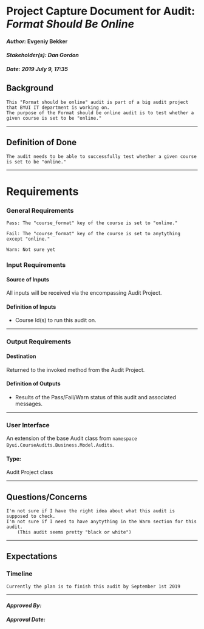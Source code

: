 # Project Capture Document for Audit: _Format Should Be Online_ 
#### *Author:* Evgeniy Bekker
#### *Stakeholder(s): Dan Gordon*
#### *Date: 2019 July 9, 17:35*

## Background

    This "Format should be online" audit is part of a big audit project that BYUI IT department is working on.
    The purpose of the Format should be online audit is to test whether a given course is set to be "online." 
    
-----

## Definition of Done

    The audit needs to be able to successfully test whether a given course is set to be "online."

-----

# Requirements

### General Requirements
<!-- What counts as pass/fail/warn? -->

    Pass: The "course_format" key of the course is set to "online."

    Fail: The "course_format" key of the course is set to anytything except "online."

    Warn: Not sure yet

### Input Requirements
#### Source of Inputs
All inputs will be received via the encompassing Audit Project.

#### Definition of Inputs
<!-- TBD: do not fill out just yet -->
- Course Id(s) to run this audit on.
---

### Output Requirements
#### Destination
Returned to the invoked method from the Audit Project.

#### Definition of Outputs
<!-- TBD: do not fill out just yet -->
- Results of the Pass/Fail/Warn status of this audit and associated messages.
---

### User Interface
An extension of the base Audit class from `namespace Byui.CourseAudits.Business.Model.Audits`.
#### Type:
Audit Project class

-----

## Questions/Concerns

    I'm not sure if I have the right idea about what this audit is supposed to check.
    I'm not sure if I need to have anytything in the Warn section for this audit. 
        (This audit seems pretty "black or white")
-----

## Expectations
### Timeline
<!-- What is the deadline? 2019 Sep 1? -->
<!-- What priority is this audit? -->

    Currently the plan is to finish this audit by September 1st 2019
-----

#### *Approved By:* 
#### *Approval Date:*
